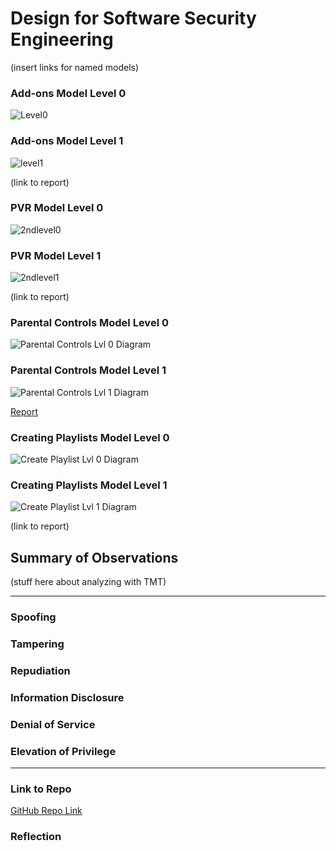 # Design for Software Security Engineering

(insert links for named models)

### Add-ons Model Level 0

![Level0](https://user-images.githubusercontent.com/22432070/68342660-b9393680-00b0-11ea-9c18-6d5372005d88.PNG)


### Add-ons Model Level 1

![level1](https://user-images.githubusercontent.com/22432070/68342719-d1a95100-00b0-11ea-9aeb-de591975ec56.PNG)

(link to report)

### PVR Model Level 0

![2ndlevel0](https://user-images.githubusercontent.com/22432070/68342750-dff76d00-00b0-11ea-9323-2ccccdb8e34e.PNG)

### PVR Model Level 1

![2ndlevel1](https://user-images.githubusercontent.com/22432070/68342810-01f0ef80-00b1-11ea-89d8-4d5907289617.PNG)

(link to report)
### Parental Controls Model Level 0

![Parental Controls Lvl 0 Diagram](https://i.imgur.com/5defJBx.png)


### Parental Controls Model Level 1

![Parental Controls Lvl 1 Diagram](https://i.imgur.com/vX4S2m4.png)

[Report](https://github.com/mroejr/BAAM/blob/master/ParentalControlsDiagram.htm)

### Creating Playlists Model Level 0

![Create Playlist Lvl 0 Diagram](https://i.imgur.com/dMpqTbD.png)
 

### Creating Playlists Model Level 1

![Create Playlist Lvl 1 Diagram](https://i.imgur.com/yrKdB5G.png)  

(link to report)

## Summary of Observations

(stuff here about analyzing with TMT)

--------------------------

### Spoofing

### Tampering

### Repudiation

### Information Disclosure

### Denial of Service

### Elevation of Privilege

--------------------------

### Link to Repo

[GitHub Repo Link](https://github.com/mroejr/BAAM/issues?q=is%3Aopen+is%3Aissue+milestone%3A%22Design+for+SSE%22)

### Reflection
